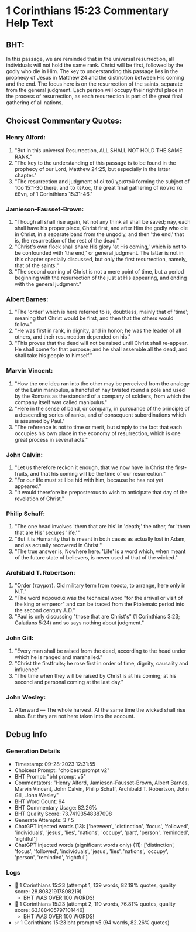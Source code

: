 # 1 Corinthians 15:23 Commentary Help Text

## BHT:
In this passage, we are reminded that in the universal resurrection, all individuals will not hold the same rank. Christ will be first, followed by the godly who die in Him. The key to understanding this passage lies in the prophecy of Jesus in Matthew 24 and the distinction between His coming and the end. The focus here is on the resurrection of the saints, separate from the general judgment. Each person will occupy their rightful place in the process of resurrection, as each resurrection is part of the great final gathering of all nations.

## Choicest Commentary Quotes:
### Henry Alford:
1. "But in this universal Resurrection, ALL SHALL NOT HOLD THE SAME RANK." 
2. "The key to the understanding of this passage is to be found in the prophecy of our Lord, Matthew 24:25, but especially in the latter chapter." 
3. "The resurrection and judgment of οἱ τοῦ χριστοῦ forming the subject of 1Co 15:1-30 there, and τὸ τέλος, the great final gathering of πάντα τὰ ἔθνη, of 1 Corinthians 15:31-46."

### Jamieson-Fausset-Brown:
1. "Though all shall rise again, let not any think all shall be saved; nay, each shall have his proper place, Christ first, and after Him the godly who die in Christ, in a separate band from the ungodly, and then 'the end,' that is, the resurrection of the rest of the dead." 
2. "Christ's own flock shall share His glory 'at His coming,' which is not to be confounded with 'the end,' or general judgment. The latter is not in this chapter specially discussed, but only the first resurrection, namely, that of the saints."
3. "The second coming of Christ is not a mere point of time, but a period beginning with the resurrection of the just at His appearing, and ending with the general judgment."

### Albert Barnes:
1. "The 'order' which is here referred to is, doubtless, mainly that of 'time'; meaning that Christ would be first, and then that the others would follow."
2. "He was first in rank, in dignity, and in honor; he was the leader of all others, and their resurrection depended on his."
3. "This proves that the dead will not be raised until Christ shall re-appear. He shall come for that purpose; and he shall assemble all the dead, and shall take his people to himself."

### Marvin Vincent:
1. "How the one idea ran into the other may be perceived from the analogy of the Latin manipulus, a handful of hay twisted round a pole and used by the Romans as the standard of a company of soldiers, from which the company itself was called manipulus."
2. "Here in the sense of band, or company, in pursuance of the principle of a descending series of ranks, and of consequent subordinations which is assumed by Paul."
3. "The reference is not to time or merit, but simply to the fact that each occupies his own place in the economy of resurrection, which is one great process in several acts."

### John Calvin:
1. "Let us therefore reckon it enough, that we now have in Christ the first-fruits, and that his coming will be the time of our resurrection."
2. "For our life must still be hid with him, because he has not yet appeared."
3. "It would therefore be preposterous to wish to anticipate that day of the revelation of Christ."

### Philip Schaff:
1. "The one head involves 'them that are his' in 'death;' the other, for 'them that are His' secures 'life.'" 
2. "But it is Humanity that is meant in both cases as actually lost in Adam, and as actually recovered in Christ." 
3. "The true answer is, Nowhere here. 'Life' is a word which, when meant of the future state of believers, is never used of that of the wicked."

### Archibald T. Robertson:
1. "Order (ταγματ). Old military term from τασσω, to arrange, here only in N.T."
2. "The word παρουσια was the technical word "for the arrival or visit of the king or emperor" and can be traced from the Ptolemaic period into the second century A.D."
3. "Paul is only discussing "those that are Christ's" (1 Corinthians 3:23; Galatians 5:24) and so says nothing about judgment."

### John Gill:
1. "Every man shall be raised from the dead, according to the head under which he is ranged and marshalled."
2. "Christ the firstfruits; he rose first in order of time, dignity, causality and influence"
3. "The time when they will be raised by Christ is at his coming; at his second and personal coming at the last day."

### John Wesley:
1. Afterward — The whole harvest. At the same time the wicked shall rise also. But they are not here taken into the account.


## Debug Info
### Generation Details
- Timestamp: 09-28-2023 12:31:55
- Choicest Prompt: "choicest prompt v2"
- BHT Prompt: "bht prompt v5"
- Commentators: "Henry Alford, Jamieson-Fausset-Brown, Albert Barnes, Marvin Vincent, John Calvin, Philip Schaff, Archibald T. Robertson, John Gill, John Wesley"
- BHT Word Count: 94
- BHT Commentary Usage: 82.26%
- BHT Quality Score: 73.74193548387098
- Generate Attempts: 3 / 5
- ChatGPT injected words (13):
	['between', 'distinction', 'focus', 'followed', 'individuals', 'jesus', 'lies', 'nations', 'occupy', 'part', 'person', 'reminded', 'rightful']
- ChatGPT injected words (significant words only) (11):
	['distinction', 'focus', 'followed', 'individuals', 'jesus', 'lies', 'nations', 'occupy', 'person', 'reminded', 'rightful']

### Logs
- 🔄 1 Corinthians 15:23 (attempt 1, 139 words, 82.19% quotes, quality score: 28.80821917808219) 
	- BHT WAS OVER 100 WORDS!
- 🔄 1 Corinthians 15:23 (attempt 2, 110 words, 76.81% quotes, quality score: 63.188405797101446) 
	- BHT WAS OVER 100 WORDS!
- ✅ 1 Corinthians 15:23 bht prompt v5 (94 words, 82.26% quotes)